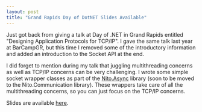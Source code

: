 ```yaml
---
layout: post
title: "Grand Rapids Day of DotNET Slides Available"
---
```

Just got back from giving a talk at Day of .NET in Grand Rapids entitled "Designing Application Protocols for TCP/IP". I gave the same talk last year at BarCampGR, but this time I removed some of the introductory information and added an introduction to the Socket API at the end.

I did forget to mention during my talk that juggling multithreading concerns as well as TCP/IP concerns can be very challenging. I wrote some simple socket wrapper classes as part of the [Nito.Async](http://nitoasync.codeplex.com/) library (soon to be moved to the Nito.Communication library). These wrappers take care of all the multithreading concerns, so you can just focus on the TCP/IP concerns.

Slides are available [here](https://github.com/StephenCleary/Presentations/tree/master/Designing%20Application%20Protocols%20for%20TCPIP).

